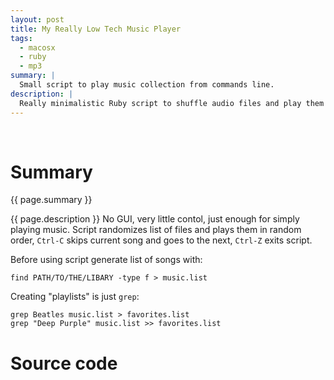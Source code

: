 ```yaml
---
layout: post
title: My Really Low Tech Music Player 
tags:
  - macosx
  - ruby
  - mp3
summary: |
  Small script to play music collection from commands line.
description: |
  Really minimalistic Ruby script to shuffle audio files and play them randomly form disk
---
```


<br clear='all'>

Summary
==========


{{ page.summary }} 


{{ page.description }} No GUI, very little contol, just enough for simply playing music. Script randomizes list of files and plays them in random order, `Ctrl-C` skips current song and goes to the next, `Ctrl-Z` exits script.

Before using script generate list of songs with:

    find PATH/TO/THE/LIBARY -type f > music.list
  
Creating "playlists" is just `grep`:


    grep Beatles music.list > favorites.list
    grep "Deep Purple" music.list >> favorites.list

Source code
=============

<script src="https://gist.github.com/4115472.js?file=play.rb"></script>
